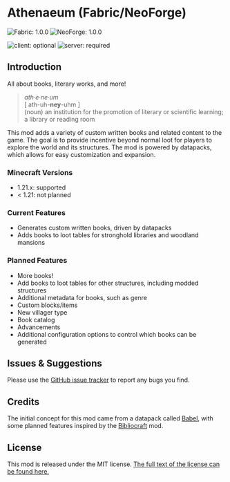 # Athenaeum (Fabric/NeoForge)

![Fabric: 1.0.0](https://img.shields.io/badge/Fabric-1.0.0-1976d2?style=flat-square) ![NeoForge: 1.0.0](https://img.shields.io/badge/NeoForge-1.0.0-1976d2?style=flat-square)

![client: optional](https://img.shields.io/badge/client-optional-4caf50?style=flat-square) ![server: required](https://img.shields.io/badge/server-required-4caf50?style=flat-square)

## Introduction

All about books, literary works, and more!

> _ath·e·ne·um_<br />
> \[ ath-uh-**ney**-uhm \]<br />
> (noun) an institution for the promotion of literary or scientific learning; a library or reading room

This mod adds a variety of custom written books and related content to the game. The goal is to provide
incentive beyond normal loot for players to explore the world and its structures. The mod is powered by
datapacks, which allows for easy customization and expansion.

### Minecraft Versions

* 1.21.x: supported
* < 1.21: not planned

### Current Features

* Generates custom written books, driven by datapacks
* Adds books to loot tables for stronghold libraries and woodland mansions

### Planned Features

* More books!
* Add books to loot tables for other structures, including modded structures
* Additional metadata for books, such as genre
* Custom blocks/items
* New villager type
* Book catalog
* Advancements
* Additional configuration options to control which books can be generated

## Issues & Suggestions

Please use the [GitHub issue tracker](https://github.com/chimericdream/athenaeum-mod/issues) to report any bugs you
find.

## Credits

The initial concept for this mod came from a datapack called [Babel](https://github.com/JiFish/babel), with some planned
features inspired by the [Bibliocraft](https://www.bibliocraftmod.com/wiki/) mod.

## License

This mod is released under the MIT
license. [The full text of the license can be found here.](https://github.com/chimericdream/athenaeum-mod/blob/main/LICENSE)
